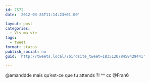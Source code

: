```yaml
---
id: 7572
date: '2012-03-24T11:14:23+01:00'

layout: post
categories:
  - Vis ma vie
tags:
  - tweet
format: status
publish_social: no
guid: 'http://tweets.local/?birdsite_tweet=183512078458429441'

---
```


@amanddde mais qu’est-ce que tu attends ?! ^^ cc @Fran6